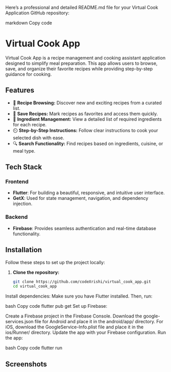 Here’s a professional and detailed README.md file for your Virtual Cook Application GitHub repository:

markdown
Copy code
# Virtual Cook App

Virtual Cook App is a recipe management and cooking assistant application designed to simplify meal preparation. This app allows users to browse, save, and organize their favorite recipes while providing step-by-step guidance for cooking.

## Features

- 📖 **Recipe Browsing:** Discover new and exciting recipes from a curated list.
- 🔖 **Save Recipes:** Mark recipes as favorites and access them quickly.
- 🛒 **Ingredient Management:** View a detailed list of required ingredients for each recipe.
- ⏲️ **Step-by-Step Instructions:** Follow clear instructions to cook your selected dish with ease.
- 🔍 **Search Functionality:** Find recipes based on ingredients, cuisine, or meal type.

## Tech Stack

### Frontend
- **Flutter**: For building a beautiful, responsive, and intuitive user interface.
- **GetX**: Used for state management, navigation, and dependency injection.

### Backend
- **Firebase**: Provides seamless authentication and real-time database functionality.

## Installation

Follow these steps to set up the project locally:

1. **Clone the repository:**
   ```bash
   git clone https://github.com/codeXrishi/virtual_cook_app.git
   cd virtual_cook_app
Install dependencies: Make sure you have Flutter installed. Then, run:

bash
Copy code
flutter pub get
Set up Firebase:

Create a Firebase project in the Firebase Console.
Download the google-services.json file for Android and place it in the android/app/ directory.
For iOS, download the GoogleService-Info.plist file and place it in the ios/Runner/ directory.
Update the app with your Firebase configuration.
Run the app:

bash
Copy code
flutter run

## Screenshots

